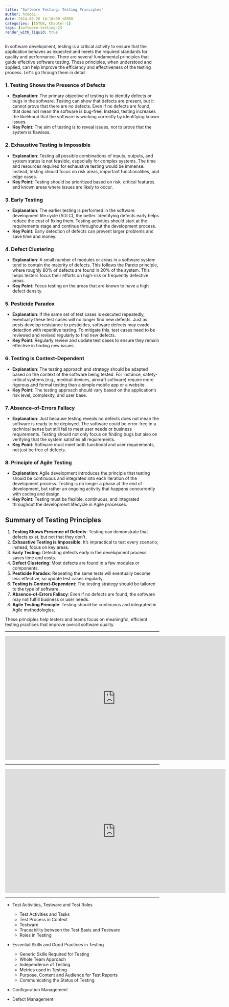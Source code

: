 ```yaml
---
title: "Software Testing: Testing Principles"
author: hcoco1
date: 2024-08-20 14:10:00 +0800
categories: [ISTQB, Chapter-1]
tags: [software-testing-2]
render_with_liquid: true
---
```



In software development, testing is a critical activity to ensure that the application behaves as expected and meets the required standards for quality and performance. There are several fundamental principles that guide effective software testing. These principles, when understood and applied, can help improve the efficiency and effectiveness of the testing process. Let's go through them in detail:

### 1. **Testing Shows the Presence of Defects**
   - **Explanation**: The primary objective of testing is to identify defects or bugs in the software. Testing can show that defects are present, but it cannot prove that there are no defects. Even if no defects are found, that does not mean the software is bug-free. Instead, testing increases the likelihood that the software is working correctly by identifying known issues.
   - **Key Point**: The aim of testing is to reveal issues, not to prove that the system is flawless.

### 2. **Exhaustive Testing is Impossible**
   - **Explanation**: Testing all possible combinations of inputs, outputs, and system states is not feasible, especially for complex systems. The time and resources required for exhaustive testing would be immense. Instead, testing should focus on risk areas, important functionalities, and edge cases.
   - **Key Point**: Testing should be prioritized based on risk, critical features, and known areas where issues are likely to occur.

### 3. **Early Testing**
   - **Explanation**: The earlier testing is performed in the software development life cycle (SDLC), the better. Identifying defects early helps reduce the cost of fixing them. Testing activities should start at the requirements stage and continue throughout the development process.
   - **Key Point**: Early detection of defects can prevent larger problems and save time and money.

### 4. **Defect Clustering**
   - **Explanation**: A small number of modules or areas in a software system tend to contain the majority of defects. This follows the Pareto principle, where roughly 80% of defects are found in 20% of the system. This helps testers focus their efforts on high-risk or frequently defective areas.
   - **Key Point**: Focus testing on the areas that are known to have a high defect density.

### 5. **Pesticide Paradox**
   - **Explanation**: If the same set of test cases is executed repeatedly, eventually these test cases will no longer find new defects. Just as pests develop resistance to pesticides, software defects may evade detection with repetitive testing. To mitigate this, test cases need to be reviewed and revised regularly to find new defects.
   - **Key Point**: Regularly review and update test cases to ensure they remain effective in finding new issues.

### 6. **Testing is Context-Dependent**
   - **Explanation**: The testing approach and strategy should be adapted based on the context of the software being tested. For instance, safety-critical systems (e.g., medical devices, aircraft software) require more rigorous and formal testing than a simple mobile app or a website.
   - **Key Point**: The testing approach should vary based on the application’s risk level, complexity, and user base.

### 7. **Absence-of-Errors Fallacy**
   - **Explanation**: Just because testing reveals no defects does not mean the software is ready to be deployed. The software could be error-free in a technical sense but still fail to meet user needs or business requirements. Testing should not only focus on finding bugs but also on verifying that the system satisfies all requirements.
   - **Key Point**: Software must meet both functional and user requirements, not just be free of defects.

### 8. **Principle of Agile Testing**
   - **Explanation**: Agile development introduces the principle that testing should be continuous and integrated into each iteration of the development process. Testing is no longer a phase at the end of development, but rather an ongoing activity that happens concurrently with coding and design.
   - **Key Point**: Testing must be flexible, continuous, and integrated throughout the development lifecycle in Agile processes.

## Summary of Testing Principles

1. **Testing Shows Presence of Defects**: Testing can demonstrate that defects exist, but not that they don't.
2. **Exhaustive Testing is Impossible**: It’s impractical to test every scenario; instead, focus on key areas.
3. **Early Testing**: Detecting defects early in the development process saves time and costs.
4. **Defect Clustering**: Most defects are found in a few modules or components.
5. **Pesticide Paradox**: Repeating the same tests will eventually become less effective, so update test cases regularly.
6. **Testing is Context-Dependent**: The testing strategy should be tailored to the type of software.
7. **Absence-of-Errors Fallacy**: Even if no defects are found, the software may not fulfill business or user needs.
8. **Agile Testing Principle**: Testing should be continuous and integrated in Agile methodologies.

These principles help testers and teams focus on meaningful, efficient testing practices that improve overall software quality.

---

<iframe width="720" height="405" src="https://www.youtube.com/embed/rFaWOw8bIMM?si=XxFiwasJCpzu9IO1" title="YouTube video player" frameborder="0" allow="accelerometer; autoplay; clipboard-write; encrypted-media; gyroscope; picture-in-picture; web-share" referrerpolicy="strict-origin-when-cross-origin" allowfullscreen></iframe>

---

<iframe width="720" height="405" src="https://www.youtube.com/embed/jYYnBXRYPKI" title="" frameborder="0" allow="accelerometer; autoplay; clipboard-write; encrypted-media; gyroscope; picture-in-picture; web-share" referrerpolicy="strict-origin-when-cross-origin" allowfullscreen></iframe>

---





- Test Activities, Testware and Test Roles
  - Test Activities and Tasks
  - Test Process in Context
  - Testware
  - Traceability between the Test Basis and Testware
  - Roles in Testing

- Essential Skills and Good Practices in Testing
  - Generic Skills Required for Testing
  - Whole Team Approach
  - Independence of Testing
  - Metrics used in Testing
  - Purpose, Content and Audience for Test Reports
  - Communicating the Status of Testing

- Configuration Management

- Defect Management



